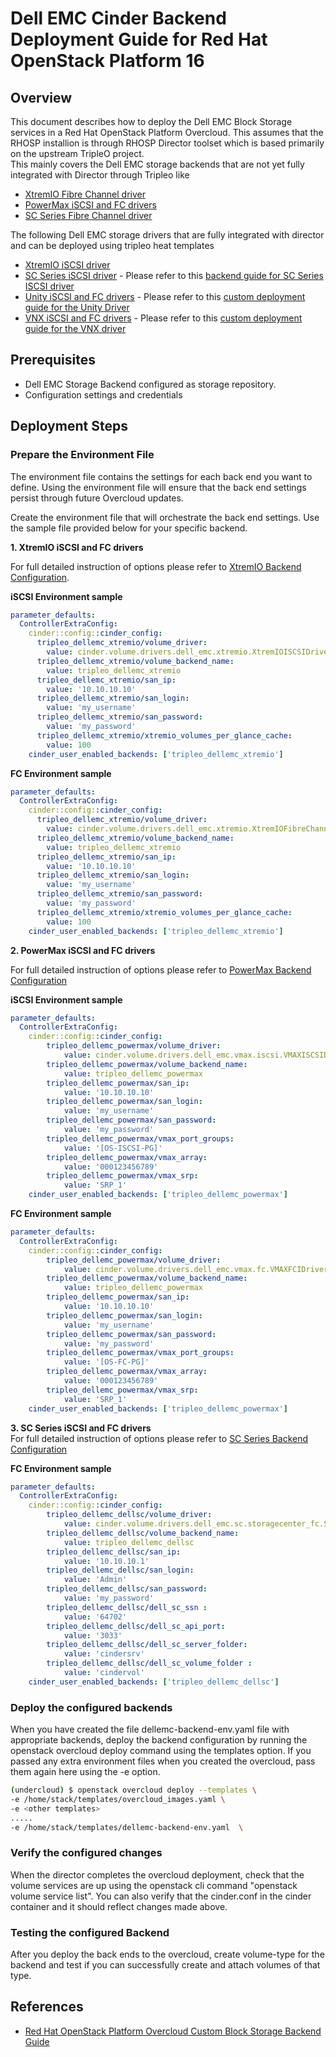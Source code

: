 
# Dell EMC Cinder Backend Deployment Guide for Red Hat OpenStack Platform 16

## Overview

This document describes how to deploy the Dell EMC Block Storage services in a Red Hat OpenStack Platform Overcloud.
This assumes that the RHOSP installion is through RHOSP Director toolset which is based primarily on the upstream TripleO project.  
This mainly covers the Dell EMC storage backends that are not yet fully integrated with Director through Tripleo like
* [XtremIO Fibre Channel driver](https://docs.openstack.org/cinder/latest/configuration/block-storage/drivers/dell-emc-xtremio-driver.html)
* [PowerMax iSCSI and FC drivers](https://docs.openstack.org/cinder/latest/configuration/block-storage/drivers/dell-emc-powermax-driver.html)
* [SC Series Fibre Channel driver](https://docs.openstack.org/cinder/latest/configuration/block-storage/drivers/dell-storagecenter-driver.html)


The following Dell EMC storage drivers that are fully integrated with director and can be deployed using tripleo heat templates 
* [XtremIO iSCSI driver](https://docs.openstack.org/cinder/latest/configuration/block-storage/drivers/dell-emc-xtremio-driver.html)
* [SC Series iSCSI driver](https://docs.openstack.org/cinder/latest/configuration/block-storage/drivers/dell-storagecenter-driver.html) - Please refer to this [backend guide for SC Series ISCSI driver](https://access.redhat.com/documentation/en-us/red_hat_openstack_platform/16.0/html/dell_storage_center_back_end_guide/index)
* [Unity iSCSI and FC drivers](https://docs.openstack.org/cinder/latest/configuration/block-storage/drivers/dell-emc-unity-driver.html) -  Please refer to this [custom deployment guide for the Unity Driver](https://github.com/emc-openstack/osp-deploy/tree/rhosp16/cinder)
* [VNX iSCSI and FC drivers](https://docs.openstack.org/cinder/latest/configuration/block-storage/drivers/dell-emc-vnx-driver.html) - Please refer to this [custom deployment guide for the VNX driver](https://github.com/emc-openstack/osp-deploy/tree/rhosp16/cinder)
 

## Prerequisites
- Dell EMC Storage Backend configured as storage repository.
- Configuration settings and credentials

## Deployment Steps

### Prepare the Environment File
The environment file contains the settings for each back end you want to define. Using the environment file will ensure that the back end settings persist through future Overcloud updates.  

Create the environment file that will orchestrate the back end settings. Use the sample file provided below for your specific backend.  

**1. XtremIO iSCSI and FC drivers**

For full detailed instruction of options please refer to [XtremIO Backend Configuration](https://docs.openstack.org/cinder/latest/configuration/block-storage/drivers/dell-emc-xtremio-driver.html#configuration-options).

**iSCSI Environment sample**

```yaml
parameter_defaults:
  ControllerExtraConfig:
    cinder::config::cinder_config:
      tripleo_dellemc_xtremio/volume_driver:
        value: cinder.volume.drivers.dell_emc.xtremio.XtremIOISCSIDriver
      tripleo_dellemc_xtremio/volume_backend_name:
        value: tripleo_dellemc_xtremio
      tripleo_dellemc_xtremio/san_ip:
        value: '10.10.10.10'
      tripleo_dellemc_xtremio/san_login:
        value: 'my_username'
      tripleo_dellemc_xtremio/san_password:
        value: 'my_password'
      tripleo_dellemc_xtremio/xtremio_volumes_per_glance_cache:
        value: 100  
    cinder_user_enabled_backends: ['tripleo_dellemc_xtremio']
```

**FC Environment sample**

```yaml
parameter_defaults:
  ControllerExtraConfig:
    cinder::config::cinder_config:
      tripleo_dellemc_xtremio/volume_driver:
        value: cinder.volume.drivers.dell_emc.xtremio.XtremIOFibreChannelDriver
      tripleo_dellemc_xtremio/volume_backend_name:
        value: tripleo_dellemc_xtremio
      tripleo_dellemc_xtremio/san_ip:
        value: '10.10.10.10'
      tripleo_dellemc_xtremio/san_login:
        value: 'my_username'
      tripleo_dellemc_xtremio/san_password:
        value: 'my_password'
      tripleo_dellemc_xtremio/xtremio_volumes_per_glance_cache:
        value: 100  
    cinder_user_enabled_backends: ['tripleo_dellemc_xtremio']
```

**2. PowerMax iSCSI and FC drivers**

For full detailed instruction of options please refer to [PowerMax Backend Configuration](https://docs.openstack.org/cinder/latest/configuration/block-storage/drivers/dell-emc-powermax-driver.html#configuration-options)

**iSCSI Environment sample**

```yaml
parameter_defaults:
  ControllerExtraConfig:
    cinder::config::cinder_config:
        tripleo_dellemc_powermax/volume_driver:
            value: cinder.volume.drivers.dell_emc.vmax.iscsi.VMAXISCSIDriver
        tripleo_dellemc_powermax/volume_backend_name:
            value: tripleo_dellemc_powermax
        tripleo_dellemc_powermax/san_ip:
            value: '10.10.10.10'
        tripleo_dellemc_powermax/san_login:
            value: 'my_username'
        tripleo_dellemc_powermax/san_password:
            value: 'my_password'
        tripleo_dellemc_powermax/vmax_port_groups:
            value: '[OS-ISCSI-PG]'
        tripleo_dellemc_powermax/vmax_array:
            value: '000123456789'
        tripleo_dellemc_powermax/vmax_srp:
            value: 'SRP_1'
    cinder_user_enabled_backends: ['tripleo_dellemc_powermax']
```

**FC Environment sample**

```yaml
parameter_defaults:
  ControllerExtraConfig:
    cinder::config::cinder_config:
        tripleo_dellemc_powermax/volume_driver:
            value: cinder.volume.drivers.dell_emc.vmax.fc.VMAXFCIDriver
        tripleo_dellemc_powermax/volume_backend_name:
            value: tripleo_dellemc_powermax
        tripleo_dellemc_powermax/san_ip:
            value: '10.10.10.10'
        tripleo_dellemc_powermax/san_login:
            value: 'my_username'
        tripleo_dellemc_powermax/san_password:
            value: 'my_password'
        tripleo_dellemc_powermax/vmax_port_groups:
            value: '[OS-FC-PG]'
        tripleo_dellemc_powermax/vmax_array:
            value: '000123456789'
        tripleo_dellemc_powermax/vmax_srp:
            value: 'SRP_1'
    cinder_user_enabled_backends: ['tripleo_dellemc_powermax']
```
**3. SC Series iSCSI and FC drivers**  
For full detailed instruction of options please refer to [SC Series Backend Configuration](https://docs.openstack.org/cinder/latest/configuration/block-storage/drivers/dell-storagecenter-driver.html#configuration-options)

**FC Environment sample**
``` yaml
parameter_defaults:
  ControllerExtraConfig:
    cinder::config::cinder_config:
        tripleo_dellemc_dellsc/volume_driver:
            value: cinder.volume.drivers.dell_emc.sc.storagecenter_fc.SCFCDriver
        tripleo_dellemc_dellsc/volume_backend_name:
            value: tripleo_dellemc_dellsc
        tripleo_dellemc_dellsc/san_ip:
            value: '10.10.10.1'
        tripleo_dellemc_dellsc/san_login:
            value: 'Admin'
        tripleo_dellemc_dellsc/san_password:
            value: 'my_password'
        tripleo_dellemc_dellsc/dell_sc_ssn :
            value: '64702'
        tripleo_dellemc_dellsc/dell_sc_api_port:
            value: '3033'
        tripleo_dellemc_dellsc/dell_sc_server_folder:
            value: 'cindersrv'
        tripleo_dellemc_dellsc/dell_sc_volume_folder :
            value: 'cindervol'
    cinder_user_enabled_backends: ['tripleo_dellemc_dellsc']
```    
### Deploy the configured backends

When you have created the file dellemc-backend-env.yaml file with appropriate backends, deploy the backend configuration by running the openstack overcloud deploy command using the templates option. If you passed any extra environment files when you created the overcloud, pass them again here using the -e option. 
 
```bash
(undercloud) $ openstack overcloud deploy --templates \
-e /home/stack/templates/overcloud_images.yaml \
-e <other templates>
.....
-e /home/stack/templates/dellemc-backend-env.yaml  \
```

### Verify the configured changes

When the director completes the overcloud deployment, check that the volume services are up using the openstack cli command "openstack volume service list". You can also verify that the cinder.conf in the cinder container and it should reflect changes made above.

### Testing the configured Backend
After you deploy the back ends to the overcloud, create volume-type for the backend and test if you can successfully create and attach volumes of that type. 

## References
* [Red Hat OpenStack Platform Overcloud Custom Block Storage Backend Guide](https://access.redhat.com/documentation/en-us/red_hat_openstack_platform/16.0/html/custom_block_storage_back_end_deployment_guide/index)

  






